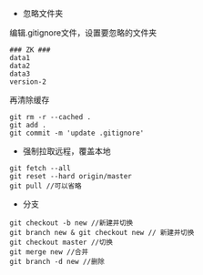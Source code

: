 + 忽略文件夹

编辑.gitignore文件，设置要忽略的文件夹
```
### ZK ###
data1
data2
data3
version-2
```
再清除缓存
```
git rm -r --cached .
git add .
git commit -m 'update .gitignore'
```

+ 强制拉取远程，覆盖本地
```git
git fetch --all
git reset --hard origin/master
git pull //可以省略
```

+ 分支
```
git checkout -b new //新建并切换
git branch new & git checkout new // 新建并切换
git checkout master //切换
git merge new //合并
git branch -d new //删除
```